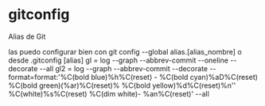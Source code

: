 # gitconfig
Alias de Git

las puedo configurar bien con git config --global alias.[alias_nombre]
o desde .gitconfig
[alias]
  gl = log --graph --abbrev-commit --oneline  --decorate --all
	gl2 = log --graph --abbrev-commit --decorate --format=format:'%C(bold blue)%h%C(reset) - %C(bold cyan)%aD%C(reset) %C(bold green)(%ar)%C(reset)%    %C(bold yellow)%d%C(reset)%n''          %C(white)%s%C(reset) %C(dim white)- %an%C(reset)' --all
	


